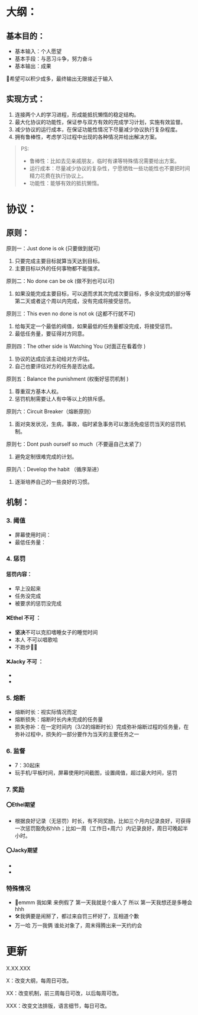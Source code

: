 # 大纲：

## 基本目的：

- 基本输入：个人愿望
- 基本手段：与恶习斗争，努力奋斗
- 基本输出：成果

🤞希望可以积少成多，最终输出无限接近于输入

## 实现方式：

1. 连接两个人的学习进程，形成能抵抗懒惰的稳定结构。
2. 最大化协议的功能性，保证参与双方有效的完成学习计划，实施有效监督。
3. 减少协议的运行成本，在保证功能性情况下尽量减少协议执行复杂程度。
4. 拥有鲁棒性，考虑学习过程中出现的各种情况并给出解决方案。

>PS:
>
>- 鲁棒性：比如去见亲戚朋友，临时有课等特殊情况需要给出方案。
>- 运行成本：尽量减少协议的复杂性，宁愿牺牲一些功能性也不要把时间精力花费在执行协议上。
>- 功能性：能够有效的抵抗懒惰。

# 协议：

## 原则：

原则一：Just done is ok (只要做到就可) 

1. 只要完成主要目标就算当天达到目标。
2. 主要目标以外的任何事物都不能强求。

原则二：No done can be ok  (做不到也可以可)

1. 如果没能完成主要目标，可以退而求其次完成次要目标，多余没完成的部分等第二天或者这个周以内完成，没有完成将接受惩罚。

原则三：This even no done is not ok (这都不行就不可)

1. 给每天定一个最低的阀值，如果最低的任务量都没完成，将接受惩罚。
2. 最低任务量，要征得对方同意。

原则四：The other side is Watching You (对面正在看着你 )

1. 协议的达成应该主动给对方评估。
2. 自己也要评估对方的任务是否达成。

原则五：Balance the punishment (权衡好惩罚机制 )

1. 尊重双方基本人权。
2. 惩罚机制需要让人有中等以上的排斥感。

原则六：Circuit Breaker（熔断原则）

1. 面对突发状况，生病，事故，临时紧急事务可以激活免疫惩罚当天的惩罚机制。

原则七：Dont push ourself so much（不要逼自己太紧了）

1. 避免定制很难完成的计划。

原则八：Develop the habit （循序渐进）

1. 逐渐培养自己的一些良好的习惯。

## 机制：

<!--  -->
<!-- 1. 主要目标

2. 次要目标-->

### 3. 阈值

- 屏幕使用时间：
- 最低任务量：

### 4. 惩罚

#### 惩罚内容：

- 早上没起来
- 任务没完成
- 被要求的惩罚没完成

#### ❌Ethel 不可 ： 

- **坚决**不可以克扣嗜睡女子的睡觉时间
- 本人 不可以唱歌哈
- 不跑步🏃‍♀️

#### ❌Jacky 不可 ：

- 
- 

### 5. 熔断

- 熔断时长：视实际情况而定
- 熔断损失：熔断时长内未完成的任务量
- 损失弥补：在一定时间内（3/2的熔断时长）完成弥补熔断过程的任务量，在弥补过程中，损失的一部分要作为当天的主要任务之一

### 6. 监督

- 7：30起床
- 玩手机/平板时间，屏幕使用时间截图，设置阈值，超过最大时间，惩罚

### 7. 奖励

#### ⭕Ethel期望

- 根据良好记录（无惩罚）时长，有不同奖励，比如三个月内记录良好，可获得一次惩罚豁免权hhh；比如一周（工作日+周六）内记录良好，周日可晚起半小时。

#### ⭕Jacky期望

-
-

### 特殊情况

- 🥀emmm 我如果 来例假了 第一天我就是个废人了 所以 第一天我想还是多睡会hhh
- 🛠我俩要是闹掰了，都过来自罚三杯好了，互相道个歉
- 万一哈 万一我俩 谁处对象了，周末得腾出来一天约约会

# 更新

X.XX.XXX

X：改变大纲，每周日可改。

XX：改变机制，前三周每日可改，以后每周可改。

XXX：改变文法排版，语言细节，每日可改。